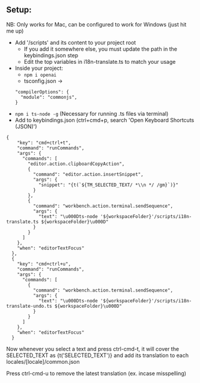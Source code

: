 ## Setup:
NB: Only works for Mac, can be configured to work for Windows (just hit me up)
* Add '/scripts' and its content to your project root 
  * If you add it somewhere else, you must update the path in the keybindings.json step
  * Edit the top variables in i18n-translate.ts to match your usage
* Inside your project:
  * ```npm i openai```
  * tsconfig.json -> 
  ```
  "compilerOptions": {
    "module": "commonjs",
  }
  ``````
* ```npm i ts-node -g``` (Necessary for running .ts files via terminal)
* Add to keybindings.json (ctrl+cmd+p, search 'Open Keyboard Shortcuts (JSON)')
```
{
    "key": "cmd+ctrl+t",
    "command": "runCommands",
    "args": {
      "commands": [
        "editor.action.clipboardCopyAction",
        {
          "command": "editor.action.insertSnippet",
          "args": {
            "snippet": "{t(`${TM_SELECTED_TEXT/ *\\n */ /gm}`)}"
          }
        },
        {
          "command": "workbench.action.terminal.sendSequence",
          "args": {
            "text": "\u000Dts-node '${workspaceFolder}'/scripts/i18n-translate.ts ${workspaceFolder}\u000D"
          }
        }
      ]
    },
    "when": "editorTextFocus"
  },
  {
    "key": "cmd+ctrl+u",
    "command": "runCommands",
    "args": {
      "commands": [
        {
          "command": "workbench.action.terminal.sendSequence",
          "args": {
            "text": "\u000Dts-node '${workspaceFolder}'/scripts/i18n-translate-undo.ts ${workspaceFolder}\u000D"
          }
        }
      ]
    },
    "when": "editorTextFocus"
  }
  ```

  Now whenever you select a text and press ctrl-cmd-t, it will cover the SELECTED_TEXT as {t('SELECTED_TEXT')} and add its translation to each locales/[locale]/common.json 

  Press ctrl-cmd-u to remove the latest translation (ex. incase misspelling)